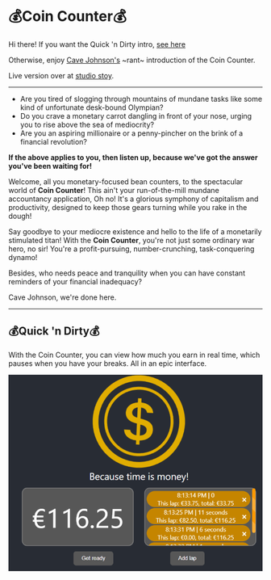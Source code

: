 # 💰Coin Counter💰

Hi there! If you want the Quick 'n Dirty intro, [see here](#quick-n-dirty)

Otherwise, enjoy [Cave Johnson's](https://en.wikipedia.org/wiki/Cave_Johnson_(Portal)) ~rant~ introduction of the Coin Counter.

Live version over at [studio stoy](https://coincounter.studiostoy.nl).

___

- Are you tired of slogging through mountains of mundane tasks like some kind of unfortunate desk-bound Olympian?
- Do you crave a monetary carrot dangling in front of your nose, urging you to rise above the sea of mediocrity?
- Are you an aspiring millionaire or a penny-pincher on the brink of a financial revolution?

**If the above applies to you, then listen up, because we've got the answer you've been waiting for!**

Welcome, all you monetary-focused bean counters, to the spectacular world of **Coin Counter**! This ain't your run-of-the-mill mundane accountancy application, Oh no! It's a glorious symphony of capitalism and productivity, designed to keep those gears turning while you rake in the dough!

Say goodbye to your mediocre existence and hello to the life of a monetarily stimulated titan! With the **Coin Counter**, you're not just some ordinary war hero, no sir! You're a profit-pursuing, number-crunching, task-conquering dynamo!

Besides, who needs peace and tranquility when you can have constant reminders of your financial inadequacy?

Cave Johnson, we're done here.


___

## 💰Quick 'n Dirty💰

With the Coin Counter, you can view how much you earn in real time, which pauses when you have your breaks. All in an
epic interface.

![img.png](raw/images/coin.png)
